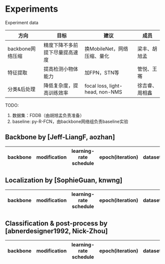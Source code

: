 # Experiments
Experiment data

| 方向           | 目标              | 建议                              | 成员      |
| ------------ | --------------- | ------------------------------- | ------- |
| backbone网络压缩 | 精度下降不多前提下尽量提高速度 | 换MobileNet，网络压缩、量化              | 梁丰、胡旭孟  |
| 特征提取         | 提高检测小物体能力       | 加FPN，STN等                       | 管悦、王骞   |
| 分类&后处理       | 降低复杂度，提高训练效率    | focal loss, light-head, non-NMS | 徐吉睿、周相鑫 |

TODO: 

1. 数据集：FDDB（由胡旭孟负责准备）
2. baseline: py-R-FCN，由backbone网络组负责baseline实验


## Backbone by [Jeff-LiangF, aozhan]
| backbone     |modification     | learning-rate schedule|epoch(iteration)|dataset|
| ------------ | --------------- | ----------------------| ------- |----|

## Localization by [SophieGuan, knwng]
| backbone     |modification     | learning-rate schedule|epoch(iteration)|dataset|
| ------------ | --------------- | ----------------------| ------- |----|

## Classification & post-process by [abnerdesigner1992, Nick-Zhou]
| backbone     |modification     | learning-rate schedule|epoch(iteration)|dataset|
| ------------ | --------------- | ----------------------| ------- |----|
